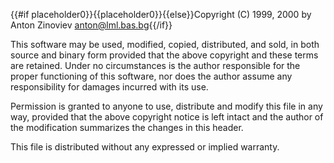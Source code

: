 {{#if placeholder0}}{{placeholder0}}{{else}}Copyright (C) 1999, 2000 by Anton Zinoviev <anton@lml.bas.bg>{{/if}}

 This software may be used, modified, copied, distributed, and sold, in both source and binary form provided that the above copyright and these terms are retained. Under no circumstances is the author responsible for the proper functioning of this software, nor does the author assume any responsibility for damages incurred with its use.

 Permission is granted to anyone to use, distribute and modify this file in any way, provided that the above copyright notice is left intact and the author of the modification summarizes the changes in this header.

 This file is distributed without any expressed or implied warranty.